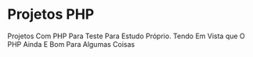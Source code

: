 # Projetos PHP
 Projetos Com PHP Para Teste
 Para Estudo Próprio.
 Tendo Em Vista que O PHP Ainda E Bom Para Algumas Coisas
